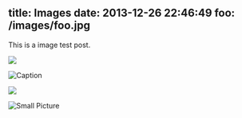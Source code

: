 title: Images
date: 2013-12-26 22:46:49
foo: /images/foo.jpg
---

This is a image test post.

![](/images/foo.jpg)

![Caption](/images/foo.jpg)

![](/images/bar.jpg)

![Small Picture](/images/baz.jpg)
